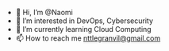 - 👋 Hi, I’m @Naomi
- 👀 I’m interested in DevOps, Cybersecurity
- 🌱 I’m currently learning Cloud Computing
- 📫 How to reach me nttlegranvil@gmail.com

<!---
NtLegranvil/NtLegranvil is a ✨ special ✨ repository because its `README.md` (this file) appears on your GitHub profile.
You can click the Preview link to take a look at your changes.
--->
